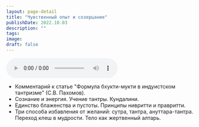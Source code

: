 ```yaml
---
layout: page-detail
title: "Чувственный опыт и созерцание"
publishDate: 2022.10.03
description: ""
tags:
image:
draft: false
---
```


<audio title="2022.10.03 - Чувственный опыт и созерцание.mp3" src="/upload/iblock/cce/ccef78fae5e16348484023a750104f71.mp3" controls=""></audio>

* Комментарий к статье "Формула бхукти-мукти в индуистском тантризме" (С.В. Пахомов).
* Сознание и энергия. Учение тантры. Кундалини.
* Единство блаженства и пустоты. Принципы нивритти и правритти.
* Три способа избавления от желаний: сутра, тантра, ануттара-тантра. Переход клеш в мудрости. Тело как жертвенный алтарь.

  
